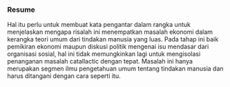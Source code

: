 ### Resume

Hal itu perlu untuk membuat kata pengantar dalam rangka untuk menjelaskan mengapa risalah ini menempatkan masalah ekonomi dalam kerangka teori umum dari tindakan manusia yang luas. Pada tahap ini baik pemikiran ekonomi maupun diskusi politik mengenai isu mendasar dari organisasi sosial, hal ini tidak memungkinkan lagi untuk mengisolasi penanganan masalah catallactic dengan tepat. Masalah ini hanya merupakan segmen ilmu pengetahuan umum tentang tindakan manusia dan harus ditangani dengan cara seperti itu.
